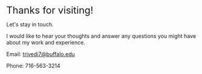 <span style="font-size: 1.6rem">Thanks for visiting!

Let's stay in touch. 

I would like to hear your thoughts and answer any questions you might have about my work and experience. 

Email:  <trivedi7@buffalo.edu>  

Phone: 716-563-3214
</span>

